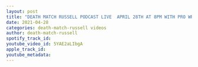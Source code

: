 ```yaml
---
layout: post
title: "DEATH MATCH RUSSELL PODCAST LIVE  APRIL 28TH AT 8PM WITH PRO WRESTLER BLAZE HARAM"
date: 2021-04-28
categories: death-match-russell videos
author: death-match-russell
spotify_track_id: 
youtube_video_id: 5YAE2aLIbgA
apple_track_id: 
youtube_metadata: 
---
```

